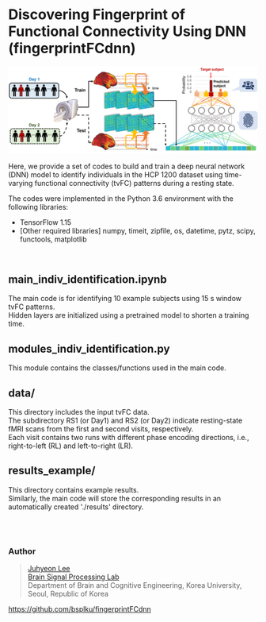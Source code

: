 # Discovering Fingerprint of Functional Connectivity Using DNN (fingerprintFCdnn)

![fig](https://github.com/bsplku/fingerprintFCdnn/blob/main/README_fig.png?raw=true)

Here, we provide a set of codes to build and train a deep neural network (DNN) model to identify individuals in the HCP 1200 dataset using time-varying functional connectivity (tvFC) patterns during a resting state. 

The codes were implemented in the Python 3.6 environment with the following libraries:

* TensorFlow 1.15
* [Other required libraries] numpy, timeit, zipfile, os, datetime, pytz, scipy, functools, matplotlib  
<br/>

## main_indiv_identification.ipynb
The main code is for identifying 10 example subjects using 15 s window tvFC patterns. \
Hidden layers are initialized using a pretrained model to shorten a training time.

## modules_indiv_identification.py
This module contains the classes/functions used in the main code.

## data/
This directory includes the input tvFC data.  
The subdirectory RS1 (or Day1) and RS2 (or Day2) indicate resting-state fMRI scans from the first and second visits, respectively.  
Each visit contains two runs with different phase encoding directions, i.e., right-to-left (RL) and left-to-right (LR).

## results_example/
This directory contains example results. \
Similarly, the main code will store the corresponding results in an automatically created './results' directory. 

<br/><br/>

### Author
>[Juhyeon Lee](jh0104lee@gmail.com) \
>[Brain Signal Processing Lab](https://bspl-ku.github.io/) \
>Department of Brain and Cognitive Engineering, Korea University, Seoul, Republic of Korea

https://github.com/bsplku/fingerprintFCdnn
